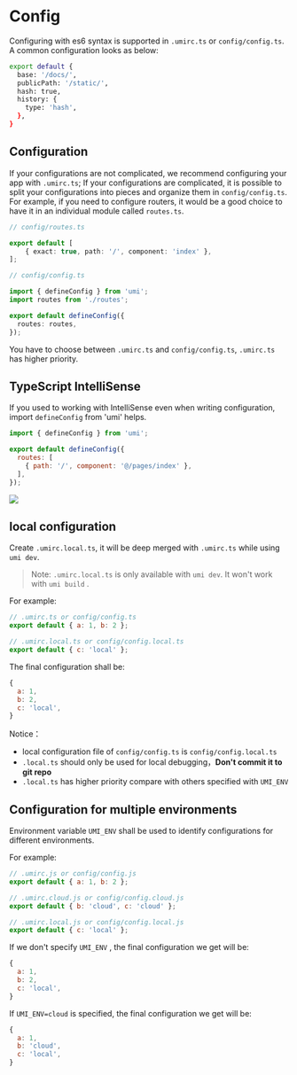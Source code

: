 # Config

Configuring with es6 syntax is supported in `.umirc.ts` or `config/config.ts`. A common configuration looks as below:

```bash
export default {
  base: '/docs/',
  publicPath: '/static/',
  hash: true,
  history: {
    type: 'hash',
  },
}
```

## Configuration

If your configurations are not complicated, we recommend configuring your app with `.umirc.ts`;
If your configurations are complicated, it is possible to split your configurations into pieces and organize them in `config/config.ts`. For example, if you need to configure routers, it would be a good choice to have it in an individual module called `routes.ts`.

```typescript
// config/routes.ts

export default [
    { exact: true, path: '/', component: 'index' },
];
```
```typescript
// config/config.ts

import { defineConfig } from 'umi';
import routes from './routes';

export default defineConfig({
  routes: routes,
});

```

You have to choose between `.umirc.ts` and `config/config.ts`, `.umirc.ts` has higher priority.

## TypeScript IntelliSense

If you used to working with IntelliSense even when writing configuration, import `defineConfig` from 'umi' helps.

```js
import { defineConfig } from 'umi';

export default defineConfig({
  routes: [
    { path: '/', component: '@/pages/index' },
  ],
});
```

![](https://img.alicdn.com/tfs/TB1EV1pv.T1gK0jSZFhXXaAtVXa-1204-838.png)

## local configuration

Create `.umirc.local.ts`, it will be deep merged with `.umirc.ts` while using `umi dev`.

> Note: `.umirc.local.ts` is only available with `umi dev`. It won't work with `umi build` .

For example:

```js
// .umirc.ts or config/config.ts
export default { a: 1, b: 2 };

// .umirc.local.ts or config/config.local.ts
export default { c: 'local' };
```

The final configuration shall be:

```js
{
  a: 1,
  b: 2,
  c: 'local',
}
```

Notice：

* local configuration file of `config/config.ts` is `config/config.local.ts`
* `.local.ts` should only be used for local debugging，**Don't commit it to git repo**
* `.local.ts` has higher priority compare with others specified with `UMI_ENV`

## Configuration for multiple environments

Environment variable `UMI_ENV` shall be used to identify configurations for different environments.

For example:

```js
// .umirc.js or config/config.js
export default { a: 1, b: 2 };

// .umirc.cloud.js or config/config.cloud.js
export default { b: 'cloud', c: 'cloud' };

// .umirc.local.js or config/config.local.js
export default { c: 'local' };
```

If we don't specify `UMI_ENV` , the final configuration we get will be:

```js
{
  a: 1,
  b: 2,
  c: 'local',
}
```

If `UMI_ENV=cloud` is specified, the final configuration we get will be:

```js
{
  a: 1,
  b: 'cloud',
  c: 'local',
}
```
